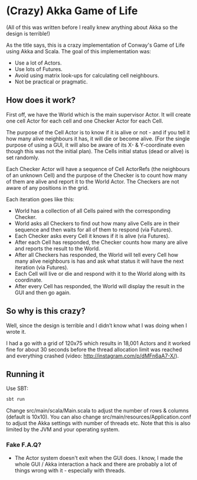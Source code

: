 # (Crazy) Akka Game of Life
(All of this was written before I really knew anything about Akka so the design is terrible!)

As the title says, this is a crazy implementation of Conway's Game of Life using Akka and Scala. The goal of this implementation was:
 * Use a lot of Actors.
 * Use lots of Futures.
 * Avoid using matrix look-ups for calculating cell neighbours.
 * Not be practical or pragmatic.

## How does it work?
First off, we have the World which is the main supervisor Actor. It will create one cell Actor for each cell and one Checker Actor for each Cell.

The purpose of the Cell Actor is to know if it is alive or not - and if you tell it how many alive neighbours it has, it will die or become alive. (For the single purpose of using a GUI, it will also be aware of its X- & Y-coordinate even though this was not the initial plan). The Cells initial status (dead or alive) is set randomly.

Each Checker Actor will have a sequence of Cell ActorRefs (the neighbours of an unknown Cell) and the purpose of the Checker is to count how many of them are alive and report it to the World Actor. The Checkers are not aware of any positions in the grid.

Each iteration goes like this:
 * World has a collection of all Cells paired with the corresponding Checker.
 * World asks all Checkers to find out how many alive Cells are in their sequence and then waits for all of them to respond (via Futures).
 * Each Checker asks every Cell it knows if it is alive (via Futures).
 * After each Cell has responded, the Checker counts how many are alive and reports the result to the World.
 * After all Checkers has responded, the World will tell every Cell how many alive neighbours is has and ask what status it will have the next iteration (via Futures).
 * Each Cell will live or die and respond with it to the World along with its coordinate.
 * After every Cell has responded, the World will display the result in the GUI and then go again.

## So why is this crazy?
Well, since the design is terrible and I didn’t know what I was doing when I wrote it.

I had a go with a grid of 120x75 which results in 18,001 Actors and it worked fine for about 30 seconds before the thread allocation limit was reached and everything crashed (video: http://instagram.com/p/dMFn6aA7-X/).

## Running it
Use SBT:

```bash
sbt run
```

Change src/main/scala/Main.scala to adjust the number of rows & columns (default is 10x10). You can also change src/main/resources/Application.conf to adjust the Akka settings with number of threads etc. Note that this is also limited by the JVM and your operating system.


### Fake F.A.Q?
 * The Actor system doesn't exit when the GUI does.
 I know, I made the whole GUI / Akka interaction a hack and there are probably a lot of things wrong with it - especially with threads.
